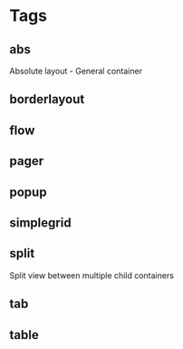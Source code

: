 # Tags

## abs
Absolute layout - General container

## borderlayout
## flow
## pager
## popup
## simplegrid
## split
Split view between multiple child containers

## tab
## table

